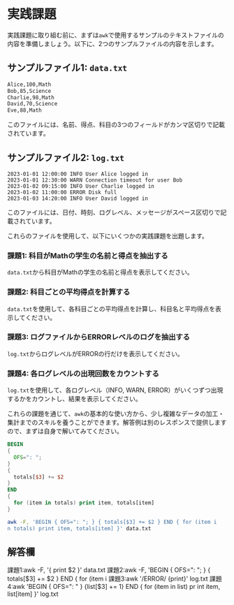 # 実践課題

実践課題に取り組む前に、まずは`awk`で使用するサンプルのテキストファイルの内容を準備しましょう。以下に、2つのサンプルファイルの内容を示します。

## サンプルファイル1: `data.txt`

```txt
Alice,100,Math
Bob,85,Science
Charlie,98,Math
David,70,Science
Eve,88,Math
```

このファイルには、名前、得点、科目の3つのフィールドがカンマ区切りで記載されています。

## サンプルファイル2: `log.txt`

```log
2023-01-01 12:00:00 INFO User Alice logged in
2023-01-01 12:30:00 WARN Connection timeout for user Bob
2023-01-02 09:15:00 INFO User Charlie logged in
2023-01-02 11:00:00 ERROR Disk full
2023-01-03 14:20:00 INFO User David logged in
```

このファイルには、日付、時刻、ログレベル、メッセージがスペース区切りで記載されています。

これらのファイルを使用して、以下にいくつかの実践課題を出題します。

### 課題1: 科目がMathの学生の名前と得点を抽出する

`data.txt`から科目がMathの学生の名前と得点を表示してください。

### 課題2: 科目ごとの平均得点を計算する

`data.txt`を使用して、各科目ごとの平均得点を計算し、科目名と平均得点を表示してください。

### 課題3: ログファイルからERRORレベルのログを抽出する

`log.txt`からログレベルがERRORの行だけを表示してください。

### 課題4: 各ログレベルの出現回数をカウントする

`log.txt`を使用して、各ログレベル（INFO, WARN, ERROR）がいくつずつ出現するかをカウントし、結果を表示してください。

これらの課題を通じて、`awk`の基本的な使い方から、少し複雑なデータの加工・集計までのスキルを養うことができます。解答例は別のレスポンスで提供しますので、まずは自身で解いてみてください。

```awk
BEGIN 
{
  OFS=": ";
} 
{
  totals[$3] += $2
} 
END
{
  for (item in totals) print item, totals[item] 
}
```

```bash
awk -F, 'BEGIN { OFS=": "; } { totals[$3] += $2 } END { for (item i
n totals) print item, totals[item] }' data.txt
```

## 解答欄

課題1:awk -F, '{ print $2 }' data.txt
課題2:awk -F, 'BEGIN { OFS=": "; } { totals[$3] += $2 } END { for (item i
課題3:awk '/ERROR/ {print}' log.txt
課題4:awk 'BEGIN { OFS=": " } {list[$3] += 1} END { for (item in list) pr
int item, list[item] }' log.txt
